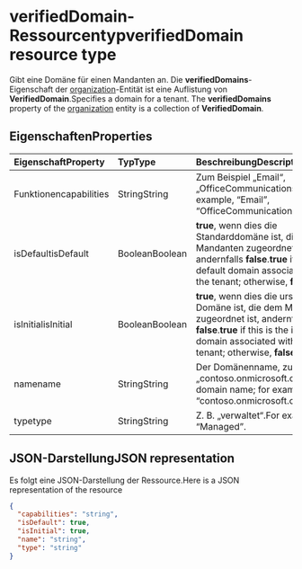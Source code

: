 # <a name="verifieddomain-resource-type"></a><span data-ttu-id="45cb9-101">verifiedDomain-Ressourcentyp</span><span class="sxs-lookup"><span data-stu-id="45cb9-101">verifiedDomain resource type</span></span>

<span data-ttu-id="45cb9-p101">Gibt eine Domäne für einen Mandanten an. Die **verifiedDomains**-Eigenschaft der [organization](organization.md)-Entität ist eine Auflistung von **VerifiedDomain**.</span><span class="sxs-lookup"><span data-stu-id="45cb9-p101">Specifies a domain for a tenant. The **verifiedDomains** property of the [organization](organization.md) entity is a collection of **VerifiedDomain**.</span></span>


## <a name="properties"></a><span data-ttu-id="45cb9-104">Eigenschaften</span><span class="sxs-lookup"><span data-stu-id="45cb9-104">Properties</span></span>
| <span data-ttu-id="45cb9-105">Eigenschaft</span><span class="sxs-lookup"><span data-stu-id="45cb9-105">Property</span></span>     | <span data-ttu-id="45cb9-106">Typ</span><span class="sxs-lookup"><span data-stu-id="45cb9-106">Type</span></span>   |<span data-ttu-id="45cb9-107">Beschreibung</span><span class="sxs-lookup"><span data-stu-id="45cb9-107">Description</span></span>|
|:---------------|:--------|:----------|
|<span data-ttu-id="45cb9-108">Funktionen</span><span class="sxs-lookup"><span data-stu-id="45cb9-108">capabilities</span></span>|<span data-ttu-id="45cb9-109">String</span><span class="sxs-lookup"><span data-stu-id="45cb9-109">String</span></span>|<span data-ttu-id="45cb9-110">Zum Beispiel „Email“, „OfficeCommunicationsOnline“.</span><span class="sxs-lookup"><span data-stu-id="45cb9-110">For example, “Email”, “OfficeCommunicationsOnline”.</span></span>|
|<span data-ttu-id="45cb9-111">isDefault</span><span class="sxs-lookup"><span data-stu-id="45cb9-111">isDefault</span></span>|<span data-ttu-id="45cb9-112">Boolean</span><span class="sxs-lookup"><span data-stu-id="45cb9-112">Boolean</span></span>|                <span data-ttu-id="45cb9-113">**true**, wenn dies die Standarddomäne ist, die dem Mandanten zugeordnet ist, andernfalls **false**.</span><span class="sxs-lookup"><span data-stu-id="45cb9-113">**true** if this is the default domain associated with the tenant; otherwise, **false**.</span></span>            |
|<span data-ttu-id="45cb9-114">isInitial</span><span class="sxs-lookup"><span data-stu-id="45cb9-114">isInitial</span></span>|<span data-ttu-id="45cb9-115">Boolean</span><span class="sxs-lookup"><span data-stu-id="45cb9-115">Boolean</span></span>|<span data-ttu-id="45cb9-116">**true**, wenn dies die ursprüngliche Domäne ist, die dem Mandanten zugeordnet ist, andernfalls **false**.</span><span class="sxs-lookup"><span data-stu-id="45cb9-116">**true** if this is the initial domain associated with the tenant; otherwise, **false**</span></span>|
|<span data-ttu-id="45cb9-117">name</span><span class="sxs-lookup"><span data-stu-id="45cb9-117">name</span></span>|<span data-ttu-id="45cb9-118">String</span><span class="sxs-lookup"><span data-stu-id="45cb9-118">String</span></span>|<span data-ttu-id="45cb9-119">Der Domänenname, zum Beispiel „contoso.onmicrosoft.com“</span><span class="sxs-lookup"><span data-stu-id="45cb9-119">The domain name; for example, “contoso.onmicrosoft.com”</span></span>|
|<span data-ttu-id="45cb9-120">type</span><span class="sxs-lookup"><span data-stu-id="45cb9-120">type</span></span>|<span data-ttu-id="45cb9-121">String</span><span class="sxs-lookup"><span data-stu-id="45cb9-121">String</span></span>|<span data-ttu-id="45cb9-122">Z. B. „verwaltet“.</span><span class="sxs-lookup"><span data-stu-id="45cb9-122">For example, “Managed”.</span></span>|

## <a name="json-representation"></a><span data-ttu-id="45cb9-123">JSON-Darstellung</span><span class="sxs-lookup"><span data-stu-id="45cb9-123">JSON representation</span></span>

<span data-ttu-id="45cb9-124">Es folgt eine JSON-Darstellung der Ressource.</span><span class="sxs-lookup"><span data-stu-id="45cb9-124">Here is a JSON representation of the resource</span></span>

<!-- {
  "blockType": "resource",
  "optionalProperties": [

  ],
  "@odata.type": "microsoft.graph.verifieddomain"
}-->

```json
{
  "capabilities": "string",
  "isDefault": true,
  "isInitial": true,
  "name": "string",
  "type": "string"
}

```

<!-- uuid: 8fcb5dbc-d5aa-4681-8e31-b001d5168d79
2015-10-25 14:57:30 UTC -->
<!-- {
  "type": "#page.annotation",
  "description": "verifiedDomain resource",
  "keywords": "",
  "section": "documentation",
  "tocPath": ""
}-->
